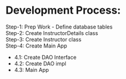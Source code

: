 # Development Process:
Step-1: Prep Work - Define database tables <br>
Step-2: Create InstructorDetails class <br>
Step-3: Create Instructor class <br>
Step-4: Create Main App <br>
- 4.1: Create DAO Interface
- 4.2: Create DAO impl
- 4.3: Main App
